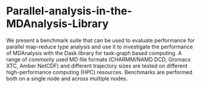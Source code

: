 # Parallel-analysis-in-the-MDAnalysis-Library
We present a benchmark suite that can be used to evaluate performance for parallel map-reduce type analysis and use it to investigate the performance of MDAnalysis with the Dask library for task-graph based computing. A range of commonly used MD file formats (CHARMM/NAMD DCD, Gromacs XTC, Amber NetCDF) and different trajectory sizes are tested on different high-performance computing (HPC) resources. Benchmarks are performed both on a single node and across multiple nodes. 
